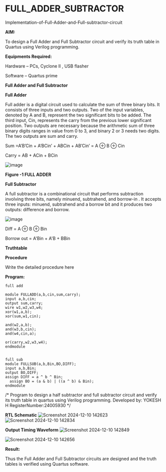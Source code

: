 # FULL_ADDER_SUBTRACTOR

Implementation-of-Full-Adder-and-Full-subtractor-circuit

**AIM:**

To design a Full Adder and Full Subtractor circuit and verify its truth table in Quartus using Verilog programming.

**Equipments Required:**

Hardware – PCs, Cyclone II , USB flasher

Software – Quartus prime

**Full Adder and Full Subtractor**

**Full Adder**

Full adder is a digital circuit used to calculate the sum of three binary bits. It consists of three inputs and two outputs. Two of the input variables, denoted by A and B, represent the two significant bits to be added. The third input, Cin, represents the carry from the previous lower significant position. Two outputs are necessary because the arithmetic sum of three binary digits ranges in value from 0 to 3, and binary 2 or 3 needs two digits. The two outputs are sum and carry.

Sum =A’B’Cin + A’BCin’ + ABCin + AB’Cin’ = A ⊕ B ⊕ Cin 

Carry = AB + ACin + BCin

![image](https://github.com/naavaneetha/FULL_ADDER_SUBTRACTOR/assets/154305477/0f30ba51-5ffb-4198-845f-18e054f675e7)

**Figure -1 FULL ADDER**

**Full Subtractor**

A full subtractor is a combinational circuit that performs subtraction involving three bits, namely minuend, subtrahend, and borrow-in . It accepts three inputs: minuend, subtrahend and a borrow bit and it produces two outputs: difference and borrow.

![image](https://github.com/naavaneetha/FULL_ADDER_SUBTRACTOR/assets/154305477/02b24f51-ab51-4304-9ad6-7b81ffc1ead5)

Diff = A ⊕ B ⊕ Bin 

Borrow out = A'Bin + A'B + BBin

**Truthtable**

**Procedure**

Write the detailed procedure here

**Program:**
```
full add

module FULLADD(a,b,cin,sum,carry);
input a,b,cin;
output sum,carry;
wire w1,w2,w3,w4;       
xor(w1,a,b);
xor(sum,w1,cin);        

and(w2,a,b);
and(w3,b,cin);
and(w4,cin,a);

or(carry,w2,w3,w4);
endmodule 


full sub
module FULLSUB(a,b,Bin,BO,DIFF);
input a,b,Bin;
output BO,DIFF;
assign DIFF = a ^ b ^ Bin;
  assign BO = (a & b) | ((a ^ b) & Bin);
endmodule

```

/* Program to design a half subtractor and full subtractor circuit and verify its truth table in quartus using Verilog programming. 
Developed by: YOKESH H
RegisterNumber:24005930
*/

**RTL Schematic**
![Screenshot 2024-12-10 142623](https://github.com/user-attachments/assets/3697302e-f5cb-4045-85f8-5fee9c5a1042)
![Screenshot 2024-12-10 142834](https://github.com/user-attachments/assets/7e3ec03c-2407-4648-a70c-5aab6e217e3f)

**Output Timing Waveform**
![Screenshot 2024-12-10 142849](https://github.com/user-attachments/assets/b8aa5705-c6a2-4838-a22e-74a98410371f)

![Screenshot 2024-12-10 142656](https://github.com/user-attachments/assets/f16574f5-c917-404e-a34c-83d8b288f5a8)


**Result:**

Thus the Full Adder and Full Subtractor circuits are designed and the truth tables is verified using Quartus software.



